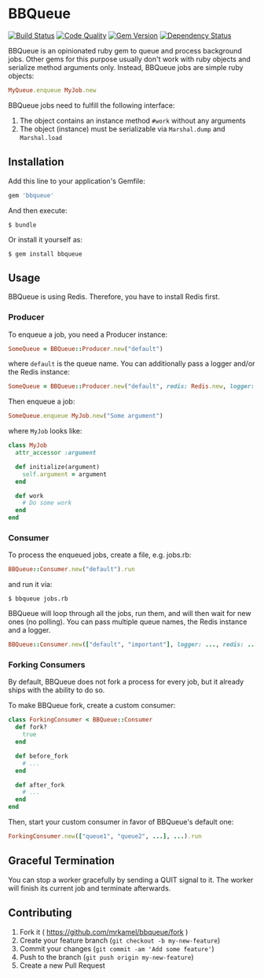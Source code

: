 # BBQueue

[![Build Status](https://secure.travis-ci.org/mrkamel/bbqueue.png?branch=master)](http://travis-ci.org/mrkamel/bbqueue)
[![Code Quality](https://codeclimate.com/github/mrkamel/bbqueue.png)](https://codeclimate.com/github/mrkamel/bbqueue)
[![Gem Version](https://badge.fury.io/rb/bbqueue.svg)](http://badge.fury.io/rb/bbqueue)
[![Dependency Status](https://gemnasium.com/mrkamel/bbqueue.png?travis)](https://gemnasium.com/mrkamel/bbqueue)

BBQueue is an opinionated ruby gem to queue and process background jobs. Other
gems for this purpose usually don't work with ruby objects and serialize method
arguments only. Instead, BBQueue jobs are simple ruby objects:

```ruby
MyQueue.enqueue MyJob.new
```

BBQueue jobs need to fulfill the following interface:

1. The object contains an instance method `#work` without any arguments
2. The object (instance) must be serializable via `Marshal.dump` and `Marshal.load`

## Installation

Add this line to your application's Gemfile:

```ruby
gem 'bbqueue'
```

And then execute:

    $ bundle

Or install it yourself as:

    $ gem install bbqueue

## Usage

BBQueue is using Redis. Therefore, you have to install Redis first.

### Producer

To enqueue a job, you need a Producer instance:

```ruby
SomeQueue = BBQueue::Producer.new("default")
```

where `default` is the queue name. You can additionally pass a logger and/or the Redis instance:

```ruby
SomeQueue = BBQueue::Producer.new("default", redis: Redis.new, logger: Logger.new(...))
```

Then enqueue a job:

```ruby
SomeQueue.enqueue MyJob.new("Some argument")
```

where `MyJob` looks like:

```ruby
class MyJob
  attr_accessor :argument

  def initialize(argument)
    self.argument = argument
  end

  def work
    # Do some work
  end
end
```

### Consumer

To process the enqueued jobs, create a file, e.g. jobs.rb:

```ruby
BBQueue::Consumer.new("default").run
```

and run it via:

    $ bbqueue jobs.rb

BBQueue will loop through all the jobs, run them, and will then wait for new
ones (no polling). You can pass multiple queue names, the Redis instance and a logger.

```ruby
BBQueue::Consumer.new(["default", "important"], logger: ..., redis: ...).run
```

### Forking Consumers

By default, BBQueue does not fork a process for every job, but
it already ships with the ability to do so.

To make BBQueue fork, create a custom consumer:

```ruby
class ForkingConsumer < BBQueue::Consumer
  def fork?
    true
  end

  def before_fork
    # ...
  end

  def after_fork
    # ...
  end
end
```

Then, start your custom consumer in favor of BBQueue's default one:

```ruby
ForkingConsumer.new(["queue1", "queue2", ...], ...).run
```

## Graceful Termination

You can stop a worker gracefully by sending a QUIT signal to it.
The worker will finish its current job and terminate afterwards.

## Contributing

1. Fork it ( https://github.com/mrkamel/bbqueue/fork )
2. Create your feature branch (`git checkout -b my-new-feature`)
3. Commit your changes (`git commit -am 'Add some feature'`)
4. Push to the branch (`git push origin my-new-feature`)
5. Create a new Pull Request
